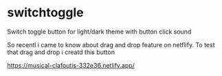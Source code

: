 # switchtoggle
Switch toggle button for light/dark theme with button click sound

So recentl i came to know about drag and drop feature on netflify. To test that drag and drop i creatd this button

https://musical-clafoutis-332e36.netlify.app/
